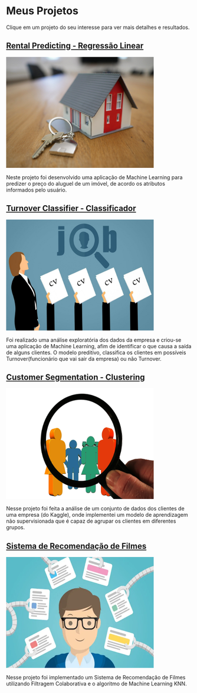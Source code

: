 # Meus Projetos
Clique em um projeto do seu interesse para ver mais detalhes e resultados.

## [Rental Predicting - Regressão Linear](https://github.com/abnercasteliano/rental_prediction/tree/e5b0af1ff4fe384f07630d4ad2557558195c1c6c)
<p align="left"><img src="images/build.png" height="300" width="400"></p>

Neste projeto foi desenvolvido uma aplicação de Machine Learning para predizer o preço do aluguel de um imóvel, de acordo os atributos informados pelo usuário.

## [Turnover Classifier - Classificador](https://github.com/abnercasteliano/turnover_classifier/tree/152f74043438bbd37599fd1f4aad16275ba1fb7e)
<p align="left"><img src="images/job.png" height="300" width="400"></p>

Foi realizado uma análise exploratória dos dados da empresa e criou-se uma aplicação de Machine Learning, afim de identificar o que causa a saída de alguns clientes. O modelo preditivo, classifica os clientes em possíveis Turnover(funcionário que vai sair da empresa) ou não Turnover.

## [Customer Segmentation - Clustering](https://github.com/abnercasteliano/customer_clustering/tree/4c908dcc2f66c9ec71651d31f96e63ece4b5e412)
<p align="left"><img src="images/customer.png" height="300" width="400"></p>

Nesse projeto foi feita a análise de um conjunto de dados dos clientes de uma empresa (do Kaggle), onde implementei um modelo de aprendizagem não supervisionada que é capaz de agrupar os clientes em diferentes grupos.

## [Sistema de Recomendação de Filmes]()
<p align="left"><img src="images/reco.png" height="300" width="400"></p>

Nesse projeto foi implementado um Sistema de Recomendação de Filmes utilizando Filtragem Colaborativa e o algoritmo de Machine Learning KNN.